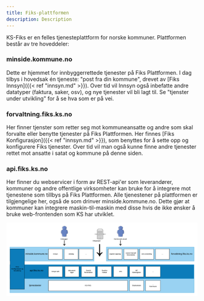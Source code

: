 ```yaml
---
title: Fiks-plattformen
description: Description
---
```


KS-Fiks er en felles tjenesteplattform for norske kommuner. Plattformen består av tre hoveddeler:

### minside.kommune.no
Dette er hjemmet for innbyggerrettede tjenester på Fiks Plattformen. I dag tilbys i hovedsak én tjeneste: "post fra din kommune", drevet av [Fiks Innsyn]({{< ref "innsyn.md" >}}). Over tid vil Innsyn også inbefatte andre datatyper (faktura, saker, osv), og nye tjenester vil bli lagt til. Se "tjenster under utvikling" for å se hva som er på vei. 

### forvaltning.fiks.ks.no
Her finner tjenster som retter seg mot kommuneansatte og andre som skal forvalte eller benytte tjenester på Fiks Plattformen. Her finnes [Fiks Konfigurasjon]({{< ref "innsyn.md" >}}), som benyttes for å sette opp og konfigurere Fiks tjenester. Over tid vil man også kunne finne andre tjenester rettet mot ansatte i satat og kommune på denne siden.

### api.fiks.ks.no
Her finner du webservicer i form av REST-api'er som leverandører, kommuner og andre offentlige virksomheter kan bruke for å integrere mot tjenestene som tillbys på Fiks Plattformen. Alle tjenestener på plattformen er tilgjengelige her, også de som drinver minside.kommune.no. Dette gjør at kommuner kan integrere maskin-til-maskin med disse hvis de ikke ønsker å bruke web-frontenden som KS har utviklet.

![fiks oversikt](images/fiks_diagram.png "Fiks oversikt")






